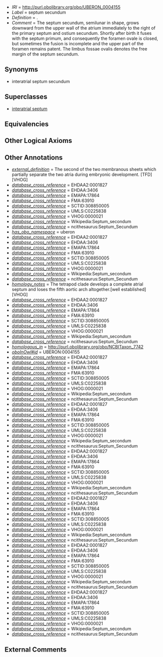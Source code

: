  * *IRI* = http://purl.obolibrary.org/obo/UBERON_0004155
 * *Label* = septum secundum
 * *Definition* = .
 * *Comment* = The septum secundum, semilunar in shape, grows downward from the upper wall of the atrium immediately to the right of the primary septum and ostium secundum. Shortly after birth it fuses with the septum primum, and consequently the foramen ovale is closed, but sometimes the fusion is incomplete and the upper part of the foramen remains patent. The limbus fossae ovalis denotes the free margin of the septum secundum.

## Synonyms

 * interatrial septum secundum

## Superclasses

 * [interatrial septum](../../UBERON/85/UBERON_0002085.md)

## Equivalencies


## Other Logical Axioms


## Other Annotations

 * *[external_definition](../../UBPROP/01/UBPROP_0000001.md)* = The second of the two membranous sheets which partially separate the two atria during embryonic development. [TFD][VHOG]
 * *[database_cross_reference](../../ef/oboInOwl#hasDbXref.md)* = EHDAA2:0001827
 * *[database_cross_reference](../../ef/oboInOwl#hasDbXref.md)* = EHDAA:3406
 * *[database_cross_reference](../../ef/oboInOwl#hasDbXref.md)* = EMAPA:17864
 * *[database_cross_reference](../../ef/oboInOwl#hasDbXref.md)* = FMA:63910
 * *[database_cross_reference](../../ef/oboInOwl#hasDbXref.md)* = SCTID:308850005
 * *[database_cross_reference](../../ef/oboInOwl#hasDbXref.md)* = UMLS:C0225838
 * *[database_cross_reference](../../ef/oboInOwl#hasDbXref.md)* = VHOG:0000021
 * *[database_cross_reference](../../ef/oboInOwl#hasDbXref.md)* = Wikipedia:Septum_secondum
 * *[database_cross_reference](../../ef/oboInOwl#hasDbXref.md)* = ncithesaurus:Septum_Secundum
 * *[has_obo_namespace](../../ce/oboInOwl#hasOBONamespace.md)* = uberon
 * *[database_cross_reference](../../ef/oboInOwl#hasDbXref.md)* = EHDAA2:0001827
 * *[database_cross_reference](../../ef/oboInOwl#hasDbXref.md)* = EHDAA:3406
 * *[database_cross_reference](../../ef/oboInOwl#hasDbXref.md)* = EMAPA:17864
 * *[database_cross_reference](../../ef/oboInOwl#hasDbXref.md)* = FMA:63910
 * *[database_cross_reference](../../ef/oboInOwl#hasDbXref.md)* = SCTID:308850005
 * *[database_cross_reference](../../ef/oboInOwl#hasDbXref.md)* = UMLS:C0225838
 * *[database_cross_reference](../../ef/oboInOwl#hasDbXref.md)* = VHOG:0000021
 * *[database_cross_reference](../../ef/oboInOwl#hasDbXref.md)* = Wikipedia:Septum_secondum
 * *[database_cross_reference](../../ef/oboInOwl#hasDbXref.md)* = ncithesaurus:Septum_Secundum
 * *[homology_notes](../../UBPROP/03/UBPROP_0000003.md)* = The tetrapod clade develops a complete atrial septum and loses the fifth aortic arch altogether.[well established][VHOG]
 * *[database_cross_reference](../../ef/oboInOwl#hasDbXref.md)* = EHDAA2:0001827
 * *[database_cross_reference](../../ef/oboInOwl#hasDbXref.md)* = EHDAA:3406
 * *[database_cross_reference](../../ef/oboInOwl#hasDbXref.md)* = EMAPA:17864
 * *[database_cross_reference](../../ef/oboInOwl#hasDbXref.md)* = FMA:63910
 * *[database_cross_reference](../../ef/oboInOwl#hasDbXref.md)* = SCTID:308850005
 * *[database_cross_reference](../../ef/oboInOwl#hasDbXref.md)* = UMLS:C0225838
 * *[database_cross_reference](../../ef/oboInOwl#hasDbXref.md)* = VHOG:0000021
 * *[database_cross_reference](../../ef/oboInOwl#hasDbXref.md)* = Wikipedia:Septum_secondum
 * *[database_cross_reference](../../ef/oboInOwl#hasDbXref.md)* = ncithesaurus:Septum_Secundum
 * *[homologous_in](../../core#homologous/in/core#homologous_in.md)* = http://purl.obolibrary.org/obo/NCBITaxon_7742
 * *[oboInOwl#id](../../id/oboInOwl#id.md)* = UBERON:0004155
 * *[database_cross_reference](../../ef/oboInOwl#hasDbXref.md)* = EHDAA2:0001827
 * *[database_cross_reference](../../ef/oboInOwl#hasDbXref.md)* = EHDAA:3406
 * *[database_cross_reference](../../ef/oboInOwl#hasDbXref.md)* = EMAPA:17864
 * *[database_cross_reference](../../ef/oboInOwl#hasDbXref.md)* = FMA:63910
 * *[database_cross_reference](../../ef/oboInOwl#hasDbXref.md)* = SCTID:308850005
 * *[database_cross_reference](../../ef/oboInOwl#hasDbXref.md)* = UMLS:C0225838
 * *[database_cross_reference](../../ef/oboInOwl#hasDbXref.md)* = VHOG:0000021
 * *[database_cross_reference](../../ef/oboInOwl#hasDbXref.md)* = Wikipedia:Septum_secondum
 * *[database_cross_reference](../../ef/oboInOwl#hasDbXref.md)* = ncithesaurus:Septum_Secundum
 * *[database_cross_reference](../../ef/oboInOwl#hasDbXref.md)* = EHDAA2:0001827
 * *[database_cross_reference](../../ef/oboInOwl#hasDbXref.md)* = EHDAA:3406
 * *[database_cross_reference](../../ef/oboInOwl#hasDbXref.md)* = EMAPA:17864
 * *[database_cross_reference](../../ef/oboInOwl#hasDbXref.md)* = FMA:63910
 * *[database_cross_reference](../../ef/oboInOwl#hasDbXref.md)* = SCTID:308850005
 * *[database_cross_reference](../../ef/oboInOwl#hasDbXref.md)* = UMLS:C0225838
 * *[database_cross_reference](../../ef/oboInOwl#hasDbXref.md)* = VHOG:0000021
 * *[database_cross_reference](../../ef/oboInOwl#hasDbXref.md)* = Wikipedia:Septum_secondum
 * *[database_cross_reference](../../ef/oboInOwl#hasDbXref.md)* = ncithesaurus:Septum_Secundum
 * *[database_cross_reference](../../ef/oboInOwl#hasDbXref.md)* = EHDAA2:0001827
 * *[database_cross_reference](../../ef/oboInOwl#hasDbXref.md)* = EHDAA:3406
 * *[database_cross_reference](../../ef/oboInOwl#hasDbXref.md)* = EMAPA:17864
 * *[database_cross_reference](../../ef/oboInOwl#hasDbXref.md)* = FMA:63910
 * *[database_cross_reference](../../ef/oboInOwl#hasDbXref.md)* = SCTID:308850005
 * *[database_cross_reference](../../ef/oboInOwl#hasDbXref.md)* = UMLS:C0225838
 * *[database_cross_reference](../../ef/oboInOwl#hasDbXref.md)* = VHOG:0000021
 * *[database_cross_reference](../../ef/oboInOwl#hasDbXref.md)* = Wikipedia:Septum_secondum
 * *[database_cross_reference](../../ef/oboInOwl#hasDbXref.md)* = ncithesaurus:Septum_Secundum
 * *[database_cross_reference](../../ef/oboInOwl#hasDbXref.md)* = EHDAA2:0001827
 * *[database_cross_reference](../../ef/oboInOwl#hasDbXref.md)* = EHDAA:3406
 * *[database_cross_reference](../../ef/oboInOwl#hasDbXref.md)* = EMAPA:17864
 * *[database_cross_reference](../../ef/oboInOwl#hasDbXref.md)* = FMA:63910
 * *[database_cross_reference](../../ef/oboInOwl#hasDbXref.md)* = SCTID:308850005
 * *[database_cross_reference](../../ef/oboInOwl#hasDbXref.md)* = UMLS:C0225838
 * *[database_cross_reference](../../ef/oboInOwl#hasDbXref.md)* = VHOG:0000021
 * *[database_cross_reference](../../ef/oboInOwl#hasDbXref.md)* = Wikipedia:Septum_secondum
 * *[database_cross_reference](../../ef/oboInOwl#hasDbXref.md)* = ncithesaurus:Septum_Secundum
 * *[database_cross_reference](../../ef/oboInOwl#hasDbXref.md)* = EHDAA2:0001827
 * *[database_cross_reference](../../ef/oboInOwl#hasDbXref.md)* = EHDAA:3406
 * *[database_cross_reference](../../ef/oboInOwl#hasDbXref.md)* = EMAPA:17864
 * *[database_cross_reference](../../ef/oboInOwl#hasDbXref.md)* = FMA:63910
 * *[database_cross_reference](../../ef/oboInOwl#hasDbXref.md)* = SCTID:308850005
 * *[database_cross_reference](../../ef/oboInOwl#hasDbXref.md)* = UMLS:C0225838
 * *[database_cross_reference](../../ef/oboInOwl#hasDbXref.md)* = VHOG:0000021
 * *[database_cross_reference](../../ef/oboInOwl#hasDbXref.md)* = Wikipedia:Septum_secondum
 * *[database_cross_reference](../../ef/oboInOwl#hasDbXref.md)* = ncithesaurus:Septum_Secundum
 * *[database_cross_reference](../../ef/oboInOwl#hasDbXref.md)* = EHDAA2:0001827
 * *[database_cross_reference](../../ef/oboInOwl#hasDbXref.md)* = EHDAA:3406
 * *[database_cross_reference](../../ef/oboInOwl#hasDbXref.md)* = EMAPA:17864
 * *[database_cross_reference](../../ef/oboInOwl#hasDbXref.md)* = FMA:63910
 * *[database_cross_reference](../../ef/oboInOwl#hasDbXref.md)* = SCTID:308850005
 * *[database_cross_reference](../../ef/oboInOwl#hasDbXref.md)* = UMLS:C0225838
 * *[database_cross_reference](../../ef/oboInOwl#hasDbXref.md)* = VHOG:0000021
 * *[database_cross_reference](../../ef/oboInOwl#hasDbXref.md)* = Wikipedia:Septum_secondum
 * *[database_cross_reference](../../ef/oboInOwl#hasDbXref.md)* = ncithesaurus:Septum_Secundum

## External Comments

